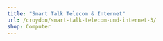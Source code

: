 ```yaml
---
title: "Smart Talk Telecom & Internet"
url: /croydon/smart-talk-telecom-und-internet-3/
shop: Computer
---
```

